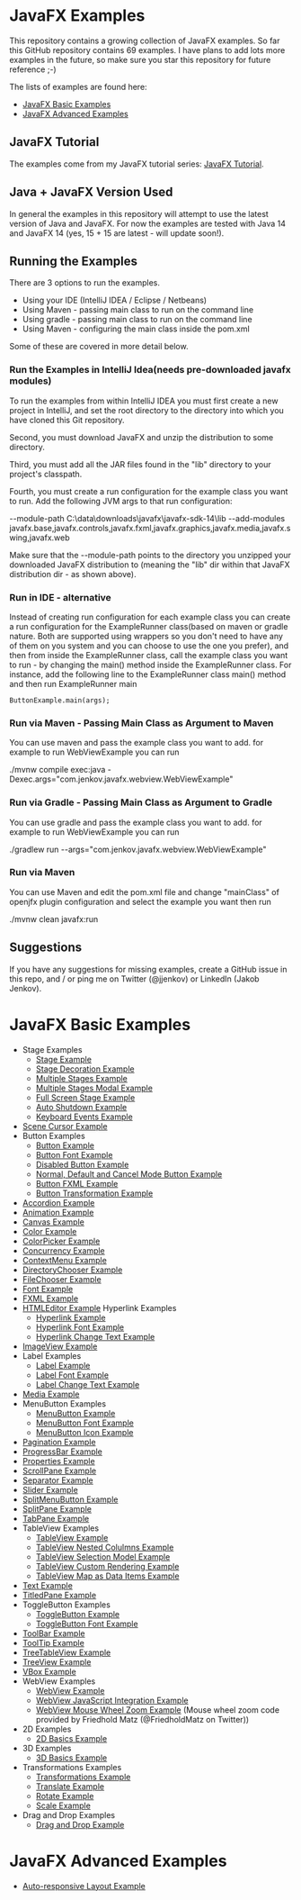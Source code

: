# JavaFX Examples
This repository contains a growing collection of JavaFX examples. So far this GitHub repository contains 69 examples.
I have plans to add lots more examples in the future, so make sure you star this repository for future reference ;-)


The lists of examples are found here: 

- [JavaFX Basic Examples](#javafx-basic-examples)
- [JavaFX Advanced Examples](#javafx-advanced-examples)

## JavaFX Tutorial
The examples come from my JavaFX tutorial series: [JavaFX Tutorial](http://tutorials.jenkov.com).

## Java + JavaFX Version Used
In general the examples in this repository will attempt to use the latest version of Java and JavaFX. 
For now the examples are tested with Java 14 and JavaFX 14 (yes, 15 + 15 are latest - will update soon!).

## Running the Examples
There are 3 options to run the examples.

- Using your IDE (IntelliJ IDEA / Eclipse / Netbeans)
- Using Maven - passing main class to run on the command line
- Using gradle - passing main class to run on the command line
- Using Maven - configuring the main class inside the pom.xml

Some of these are covered in more detail below.

### Run the Examples in IntelliJ Idea(needs pre-downloaded javafx modules)
To run the examples from within IntelliJ IDEA you must first create a new project in IntelliJ, and set the root
directory to the directory into which you have cloned this Git repository. 

Second, you must download JavaFX and unzip the distribution to some directory.

Third, you must add all the JAR files found in the "lib" directory to your project's classpath.

Fourth, you must create a run configuration for the example class you want to run. Add the following
JVM args to that run configuration:

--module-path C:\data\downloads\javafx\javafx-sdk-14\lib --add-modules javafx.base,javafx.controls,javafx.fxml,javafx.graphics,javafx.media,javafx.swing,javafx.web

Make sure that the --module-path points to the directory you unzipped your downloaded JavaFX distribution to (meaning the "lib" dir within that JavaFX distribution dir - as shown above).

### Run in IDE - alternative
Instead of creating run configuration for each example class you can create a run configuration for the ExampleRunner class(based on maven or gradle nature. Both are supported using wrappers so you don't need to have any of them on you system and you can choose to use the one you prefer), and then from inside the
ExampleRunner class, call the example class you want to run - by changing the main() method inside the ExampleRunner class. For instance,
add the following line to the ExampleRunner class main() method and then run ExampleRunner main

	ButtonExample.main(args);


### Run via Maven - Passing Main Class as Argument to Maven
You can use maven and pass the example class you want to add. for example to run WebViewExample you can run

./mvnw compile exec:java -Dexec.args="com.jenkov.javafx.webview.WebViewExample"

### Run via Gradle - Passing Main Class as Argument to Gradle
You can use gradle and pass the example class you want to add. for example to run WebViewExample you can run

./gradlew run --args="com.jenkov.javafx.webview.WebViewExample"

### Run via Maven
You can use Maven and edit the pom.xml file and change "mainClass" of openjfx plugin configuration and select the example you want then run

./mvnw clean javafx:run


## Suggestions
If you have any suggestions for missing examples, create a GitHub issue in this repo, and / or ping me on 
Twitter (@jjenkov) or LinkedIn (Jakob Jenkov).

<a name="javafx-basic-examples"></a>
# JavaFX Basic Examples

 - Stage Examples
   - [Stage Example](https://github.com/jjenkov/javafx-examples/blob/main/src/main/java/com/jenkov/javafx/stage/StageExample.java)
   - [Stage Decoration Example](https://github.com/jjenkov/javafx-examples/blob/main/src/main/java/com/jenkov/javafx/stage/StageDecorationExample.java)
   - [Multiple Stages Example](https://github.com/jjenkov/javafx-examples/blob/main/src/main/java/com/jenkov/javafx/stage/MultipleStagesExample.java)
   - [Multiple Stages Modal Example](https://github.com/jjenkov/javafx-examples/blob/main/src/main/java/com/jenkov/javafx/stage/MultipleStagesModalExample.java)
   - [Full Screen Stage Example](https://github.com/jjenkov/javafx-examples/blob/main/src/main/java/com/jenkov/javafx/stage/FullScreenStageExample.java)
   - [Auto Shutdown Example](https://github.com/jjenkov/javafx-examples/blob/main/src/main/java/com/jenkov/javafx/stage/AutoShutDownExample.java)
   - [Keyboard Events Example](https://github.com/jjenkov/javafx-examples/blob/main/src/main/java/com/jenkov/javafx/stage/StageKeyboardEventsExample.java)
 - [Scene Cursor Example](https://github.com/jjenkov/javafx-examples/blob/main/src/main/java/com/jenkov/javafx/scene/SceneCursorExample.java)
 - Button Examples
   - [Button Example](https://github.com/jjenkov/javafx-examples/blob/main/src/main/java/com/jenkov/javafx/button/ButtonExample.java)
   - [Button Font Example](https://github.com/jjenkov/javafx-examples/blob/main/src/main/java/com/jenkov/javafx/button/ButtonFontExample.java)
   - [Disabled Button Example](https://github.com/jjenkov/javafx-examples/blob/main/src/main/java/com/jenkov/javafx/button/DisabledButtonExample.java)
   - [Normal, Default and Cancel Mode Button Example](https://github.com/jjenkov/javafx-examples/blob/main/src/main/java/com/jenkov/javafx/button/ButtonDefaultAndCancelModesExample.java)
   - [Button FXML Example](https://github.com/jjenkov/javafx-examples/blob/main/src/main/java/com/jenkov/javafx/button/ButtonFXMLExample.java)
   - [Button Transformation Example](https://github.com/jjenkov/javafx-examples/blob/main/src/main/java/com/jenkov/javafx/button/ButtonTransformationExample.java)
 - [Accordion Example](https://github.com/jjenkov/javafx-examples/blob/main/src/main/java/com/jenkov/javafx/accordion/AccordionExample.java)
 - [Animation Example](https://github.com/jjenkov/javafx-examples/blob/main/src/main/java/com/jenkov/javafx/animation/AnimationExample.java)
 - [Canvas Example](https://github.com/jjenkov/javafx-examples/blob/main/src/main/java/com/jenkov/javafx/canvas/CanvasExample.java)
 - [Color Example](https://github.com/jjenkov/javafx-examples/blob/main/src/main/java/com/jenkov/javafx/color/ColorExample.java)
 - [ColorPicker Example](https://github.com/jjenkov/javafx-examples/blob/main/src/main/java/com/jenkov/javafx/colorpicker/ColorPickerExample.java)
 - [Concurrency Example](https://github.com/jjenkov/javafx-examples/blob/main/src/main/java/com/jenkov/javafx/concurrency/ConcurrencyExample.java)
 - [ContextMenu Example](https://github.com/jjenkov/javafx-examples/blob/main/src/main/java/com/jenkov/javafx/contextmenu/ContextMenuExample.java)
 - [DirectoryChooser Example](https://github.com/jjenkov/javafx-examples/blob/main/src/main/java/com/jenkov/javafx/directorychooser/DirectoryChooserExample.java)
 - [FileChooser Example](https://github.com/jjenkov/javafx-examples/blob/main/src/main/java/com/jenkov/javafx/filechooser/FileChooserExample.java)
 - [Font Example](https://github.com/jjenkov/javafx-examples/blob/main/src/main/java/com/jenkov/javafx/font/FontExample.java)
 - [FXML Example](https://github.com/jjenkov/javafx-examples/blob/main/src/main/java/com/jenkov/javafx/fxml/FXMLExample.java)
 - [HTMLEditor Example](https://github.com/jjenkov/javafx-examples/blob/main/src/main/java/com/jenkov/javafx/htmleditor/HtmlEditorExample.java)
   Hyperlink Examples
   - [Hyperlink Example](https://github.com/jjenkov/javafx-examples/blob/main/src/main/java/com/jenkov/javafx/hyperlink/HyperlinkExample.java)
   - [Hyperlink Font Example](https://github.com/jjenkov/javafx-examples/blob/main/src/main/java/com/jenkov/javafx/hyperlink/HyperlinkFontExample.java)
   - [Hyperlink Change Text Example](https://github.com/jjenkov/javafx-examples/blob/main/src/main/java/com/jenkov/javafx/hyperlink/HyperlinkChangeTextExample.java)
 - [ImageView Example](https://github.com/jjenkov/javafx-examples/blob/main/src/main/java/com/jenkov/javafx/imageview/ImageViewExample.java)
 - Label Examples
   - [Label Example](https://github.com/jjenkov/javafx-examples/blob/main/src/main/java/com/jenkov/javafx/label/LabelExample.java)
   - [Label Font Example](https://github.com/jjenkov/javafx-examples/blob/main/src/main/java/com/jenkov/javafx/label/LabelFontExample.java)
   - [Label Change Text Example](https://github.com/jjenkov/javafx-examples/blob/main/src/main/java/com/jenkov/javafx/label/LabelChangeTextExample.java)
 - [Media Example](https://github.com/jjenkov/javafx-examples/blob/main/src/main/java/com/jenkov/javafx/media/MediaExample.java)
 - MenuButton Examples
   - [MenuButton Example](https://github.com/jjenkov/javafx-examples/blob/main/src/main/java/com/jenkov/javafx/menubutton/MenuButtonExample.java)
   - [MenuButton Font Example](https://github.com/jjenkov/javafx-examples/blob/main/src/main/java/com/jenkov/javafx/menubutton/MenuButtonFontExample.java)
   - [MenuButton Icon Example](https://github.com/jjenkov/javafx-examples/blob/main/src/main/java/com/jenkov/javafx/menubutton/MenuButtonIconExample.java)
 - [Pagination Example](https://github.com/jjenkov/javafx-examples/blob/main/src/main/java/com/jenkov/javafx/pagination/PaginationExample.java)
 - [ProgressBar Example](https://github.com/jjenkov/javafx-examples/blob/main/src/main/java/com/jenkov/javafx/progressbar/ProgressBarExample.java)
 - [Properties Example](https://github.com/jjenkov/javafx-examples/blob/main/src/main/java/com/jenkov/javafx/properties/PropertyExample.java)
 - [ScrollPane Example](https://github.com/jjenkov/javafx-examples/blob/main/src/main/java/com/jenkov/javafx/scrollpane/ScrollPaneExample.java)
 - [Separator Example](https://github.com/jjenkov/javafx-examples/blob/main/src/main/java/com/jenkov/javafx/separator/SeparatorExample.java)
 - [Slider Example](https://github.com/jjenkov/javafx-examples/blob/main/src/main/java/com/jenkov/javafx/slider/SliderExample.java)
 - [SplitMenuButton Example](https://github.com/jjenkov/javafx-examples/blob/main/src/main/java/com/jenkov/javafx/splitmenubutton/SplitMenuButtonExample.java)
 - [SplitPane Example](https://github.com/jjenkov/javafx-examples/blob/main/src/main/java/com/jenkov/javafx/splitpane/SplitPaneExample.java)
 - [TabPane Example](https://github.com/jjenkov/javafx-examples/blob/main/src/main/java/com/jenkov/javafx/tabpane/TabPaneExample.java)
 - TableView Examples
   - [TableView Example](https://github.com/jjenkov/javafx-examples/blob/main/src/main/java/com/jenkov/javafx/tableview/TableViewExample.java)
   - [TableView Nested Colulmns Example](https://github.com/jjenkov/javafx-examples/blob/main/src/main/java/com/jenkov/javafx/tableview/TableViewNestedColumnsExample.java)
   - [TableView Selection Model Example](https://github.com/jjenkov/javafx-examples/blob/main/src/main/java/com/jenkov/javafx/tableview/TableViewSelectionModelExample.java)
   - [TableView Custom Rendering Example](https://github.com/jjenkov/javafx-examples/blob/main/src/main/java/com/jenkov/javafx/tableview/TableViewCustomRenderingExample.java)
   - [TableView Map as Data Items Example](https://github.com/jjenkov/javafx-examples/blob/main/src/main/java/com/jenkov/javafx/tableview/TableViewMapDataItemsExample.java)
 - [Text Example](https://github.com/jjenkov/javafx-examples/blob/main/src/main/java/com/jenkov/javafx/text/TextExample.java)
 - [TitledPane Example](https://github.com/jjenkov/javafx-examples/blob/main/src/main/java/com/jenkov/javafx/titledpane/TitledPaneExample.java)
 - ToggleButton Examples
   - [ToggleButton Example](https://github.com/jjenkov/javafx-example/blob/main/src/main/java/com/jenkov/javafx/togglebutton/ToggleButtonExample.java)
   - [ToggleButton Font Example](https://github.com/jjenkov/javafx-example/blob/main/src/main/java/com/jenkov/javafx/togglebutton/ToggleButtonFontExample.java)
 - [ToolBar Example](https://github.com/jjenkov/javafx-examples/blob/main/src/main/java/com/jenkov/javafx/toolbar/ToolBarExample.java)
 - [ToolTip Example](https://github.com/jjenkov/javafx-examples/blob/main/src/main/java/com/jenkov/javafx/tooltip/ToolTipExample.java)
 - [TreeTableView Example](https://github.com/jjenkov/javafx-examples/blob/main/src/main/java/com/jenkov/javafx/treetableview/TreeTableViewExample.java)
 - [TreeView Example](https://github.com/jjenkov/javafx-examples/blob/main/src/main/java/com/jenkov/javafx/treeview/TreeViewExample.java)
 - [VBox Example](https://github.com/jjenkov/javafx-examples/blob/main/src/main/java/com/jenkov/javafx/vbox/VBoxExample.java)
 - WebView Examples
   - [WebView Example](https://github.com/jjenkov/javafx-examples/blob/main/src/main/java/com/jenkov/javafx/webview/WebViewExample.java)
   - [WebView JavaScript Integration Example](https://github.com/jjenkov/javafx-examples/blob/main/src/main/java/com/jenkov/javafx/webview/WebViewJavaScriptIntegrationExample.java)
   - [WebView Mouse Wheel Zoom Example](https://github.com/jjenkov/javafx-examples/blob/main/src/main/java/com/jenkov/javafx/webview/WebViewMouseWheelZoomExample.java) 
     (Mouse wheel zoom code provided by Friedhold Matz (@FriedholdMatz on Twitter))
 - 2D Examples
   - [2D Basics Example](https://github.com/jjenkov/javafx-examples/blob/main/src/main/java/com/jenkov/javafx/gfx2d/Gfx2DExample.java)
 - 3D Examples
   - [3D Basics Example](https://github.com/jjenkov/javafx-examples/blob/main/src/main/java/com/jenkov/javafx/gfx3d/Gfx3DExample.java)
 - Transformations Examples
   - [Transformations Example](https://github.com/jjenkov/javafx-examples/blob/main/src/main/java/com/jenkov/javafx/transformations/TransformationsExample.java)
   - [Translate Example](https://github.com/jjenkov/javafx-examples/blob/main/src/main/java/com/jenkov/javafx/transformations/TranslateTransformationsExample.java)
   - [Rotate Example](https://github.com/jjenkov/javafx-examples/blob/main/src/main/java/com/jenkov/javafx/transformations/RotateTransformationsExample.java)
   - [Scale Example](https://github.com/jjenkov/javafx-examples/blob/main/src/main/java/com/jenkov/javafx/transformations/ScaleTransformationsExample.java)
 - Drag and Drop Examples
   - [Drag and Drop Example](https://github.com/jjenkov/javafx-examples/blob/main/src/main/java/com/jenkov/javafx/draganddrop/DragAndDropExample.java)


<a name="javafx-advanced-examples"></a>
# JavaFX Advanced Examples
- [Auto-responsive Layout Example](https://github.com/jjenkov/javafx-examples/blob/main/src/main/java/com/jenkov/javafx/layout/AutoResponsiveLayoutExample.java)


